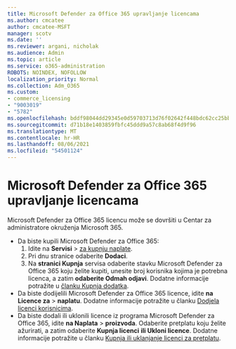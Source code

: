 ```yaml
---
title: Microsoft Defender za Office 365 upravljanje licencama
ms.author: cmcatee
author: cmcatee-MSFT
manager: scotv
ms.date: ''
ms.reviewer: argani, nicholak
ms.audience: Admin
ms.topic: article
ms.service: o365-administration
ROBOTS: NOINDEX, NOFOLLOW
localization_priority: Normal
ms.collection: Adm_O365
ms.custom:
- commerce_licensing
- "9003019"
- "5782"
ms.openlocfilehash: bddf98044dd29345e0d59703713d76f02642f448bdc62cc25bb356933d524f21
ms.sourcegitcommit: d71b18e1403859fbfc45ddd9a57c8ab68f4d9f96
ms.translationtype: MT
ms.contentlocale: hr-HR
ms.lasthandoff: 08/06/2021
ms.locfileid: "54501124"
---
```

# <a name="microsoft-defender-for-office-365-license-management"></a>Microsoft Defender za Office 365 upravljanje licencama

Microsoft Defender za Office 365 licencu može se dovršiti u Centar za administratore okruženja Microsoft 365.

- Da biste kupili Microsoft Defender za Office 365:
    1. Idite na **Servisi**  >  [za kupnju naplate](https://go.microsoft.com/fwlink/p/?linkid=868433).
    2. Pri dnu stranice odaberite **Dodaci**.
    3. Na **stranici Kupnja** servisa odaberite stavku Microsoft Defender za Office 365 koju želite kupiti, unesite broj korisnika kojima je potrebna licenca, a zatim **odaberite Odmah odjavi**. Dodatne informacije potražite u [članku Kupnja dodatka](/microsoft-365/commerce/buy-or-edit-an-add-on).
- Da biste dodijelili Microsoft Defender za Office 365 licence, idite **na Licence za**  >  **naplatu**. Dodatne informacije potražite u članku [Dodjela licenci korisnicima](/microsoft-365/admin/manage/assign-licenses-to-users).
- Da biste dodali ili uklonili licence iz programa Microsoft Defender za Office 365, idite **na Naplata**  >  **proizvoda**. Odaberite pretplatu koju želite ažurirati, a zatim odaberite **Kupnja licenci** **ili Ukloni licence**. Dodatne informacije potražite u članku [Kupnja ili uklanjanje licenci za pretplatu](/microsoft-365/commerce/licenses/buy-licenses).